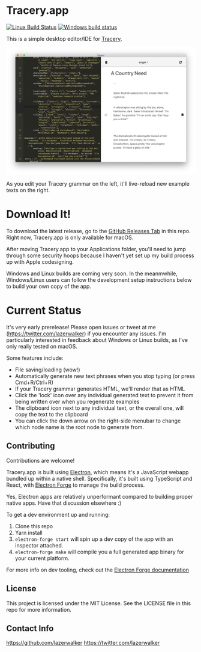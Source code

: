 # Tracery.app

[![Linux Build Status](https://travis-ci.org/lazerwalker/tracery-dot-app.svg?branch=master)](https://travis-ci.org/lazerwalker/tracery-dot-app)
[![Windows build status](https://ci.appveyor.com/api/projects/status/github/lazerwalker/tracery-dot-app?svg=true)](https://ci.appveyor.com/api/projects/status/github/lazerwalker/tracery-dot-app?svg=true)

This is a simple desktop editor/IDE for [Tracery](https://github.com/galaxykate/tracery).

![The app](screenshot.png)

As you edit your Tracery grammar on the left, it'll live-reload new example texts on the right. 

# Download It!

To download the latest release, go to the [GitHub Releases Tab](https://github.com/lazerwalker/tracery-dot-app/releases) in this repo. Right now, Tracery.app is only available for macOS.

After moving Tracery.app to your Applications folder, you'll need to jump through some security hoops because I haven't yet set up my build process up with Apple codesigning.

Windows and Linux builds are coming very soon. In the meanmwhile, Windows/Linux users can follow the development setup instructions below to build your own copy of the app.

# Current Status

It's very early prerelease! Please open issues or tweet at me (https://twitter.com/lazerwalker) if you encounter any issues. I'm particularly interested in feedback about Windows or Linux builds, as I've only really tested on macOS.

Some features include:

* File saving/loading (wow!)
* Automatically generate new text phrases when you stop typing (or press Cmd+R/Ctrl+R)
* If your Tracery grammar generates HTML, we'll render that as HTML
* Click the 'lock' icon over any individual generated text to prevent it from being written over when you regenerate examples
* The clipboard icon next to any individual text, or the overall one, will copy the text to the clipboard
* You can click the down arrow on the right-side menubar to change which node name is the root node to generate from.


## Contributing

Contributions are welcome! 

Tracery.app is built using [Electron](http://github.com/electron/electron), which means it's a JavaScript webapp bundled up within a native shell. Specifically, it's built using TypeScript and React, with [Electron Forge](http://electronforge.io) to manage the build process.

Yes, Electron apps are relatively unperformant compared to building proper native apps. Have that discussion elsewhere :)

To get a dev environment up and running:

1. Clone this repo
2. Yarn install
3. `electron-forge start` will spin up a dev copy of the app with an inspector attached.
4. `electron-forge make` will compile you a full generated app binary for your current platform.

For more info on dev tooling, check out the [Electron Forge documentation](http://electronforge.io)

## License

This project is licensed under the MIT License. See the LICENSE file in this repo for more information.


## Contact Info

https://github.com/lazerwalker
https://twitter.com/lazerwalker